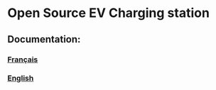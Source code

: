 
# Open Source EV Charging station


## Documentation: 

### [Français](./README-fr.md)

### [English](README-en.md)



